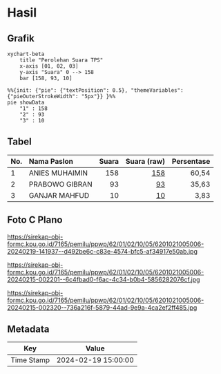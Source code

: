 # Hasil

## Grafik

```mermaid
xychart-beta
    title "Perolehan Suara TPS"
    x-axis [01, 02, 03]
    y-axis "Suara" 0 --> 158
    bar [158, 93, 10]
```

```mermaid
%%{init: {"pie": {"textPosition": 0.5}, "themeVariables": {"pieOuterStrokeWidth": "5px"}} }%%
pie showData
    "1" : 158
    "2" : 93
    "3" : 10
```

## Tabel

| No. | Nama Paslon    | Suara | Suara (raw) | Persentase |
|:--- |:-------------- | -----:| -----------:| ----------:|
| 1   | ANIES MUHAIMIN | 158   | [158][p-1]  | 60,54      |
| 2   | PRABOWO GIBRAN | 93    | [93][p-2]   | 35,63      |
| 3   | GANJAR MAHFUD  | 10    | [10][p-3]   | 3,83       |


[p-1]: https://github.com/gigit-pemilu/pemilu-2024-62-kalimantan-tengah/blob/main/pilpres/hitung-suara/sub/62-kalimantan-tengah/sub/01-kotawaringin-barat/sub/02-arut-selatan/sub/1005-madurejo/sub/006-tps/sub/paslon-1.txt
[p-2]: https://github.com/gigit-pemilu/pemilu-2024-62-kalimantan-tengah/blob/main/pilpres/hitung-suara/sub/62-kalimantan-tengah/sub/01-kotawaringin-barat/sub/02-arut-selatan/sub/1005-madurejo/sub/006-tps/sub/paslon-2.txt
[p-3]: https://github.com/gigit-pemilu/pemilu-2024-62-kalimantan-tengah/blob/main/pilpres/hitung-suara/sub/62-kalimantan-tengah/sub/01-kotawaringin-barat/sub/02-arut-selatan/sub/1005-madurejo/sub/006-tps/sub/paslon-3.txt

## Foto C Plano

https://sirekap-obj-formc.kpu.go.id/7165/pemilu/ppwp/62/01/02/10/05/6201021005006-20240219-141937--d492be6c-c83e-4574-bfc5-af34917e50ab.jpg

https://sirekap-obj-formc.kpu.go.id/7165/pemilu/ppwp/62/01/02/10/05/6201021005006-20240215-002201--6c4fbad0-f6ac-4c34-b0b4-5856282076cf.jpg

https://sirekap-obj-formc.kpu.go.id/7165/pemilu/ppwp/62/01/02/10/05/6201021005006-20240215-002320--736a216f-5879-44ad-9e9a-4ca2ef2ff485.jpg


## Metadata

| Key        | Value               |
| ---------- | ------------------- |
| Time Stamp | 2024-02-19 15:00:00 |



